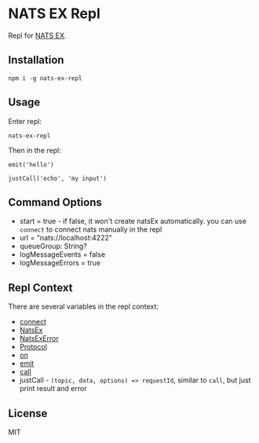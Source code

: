 # NATS EX Repl

Repl for [NATS EX](https://github.com/zhaoyao91/nats-ex).

## Installation

```
npm i -g nats-ex-repl
```

## Usage

Enter repl:

```
nats-ex-repl
```

Then in the repl:

```
emit('hello')

justCall('echo', 'my input') 
```

## Command Options

- start = true - if false, it won't create natsEx automatically. you can use `connect` to connect nats manually in the repl
- url = "nats://localhost:4222"
- queueGroup: String?
- logMessageEvents = false
- logMessageErrors = true

## Repl Context

There are several variables in the repl context:

- [connect](../nats-ex/docs/api.md#connect)
- [NatsEx](../nats-ex/docs/api.md#natsex)
- [NatsExError](../nats-ex/docs/api.md#natsexerror)
- [Protocol](../nats-ex/docs/api.md#protocol)
- [on](../nats-ex/docs/api.md#$.on)
- [emit](../nats-ex/docs/api.md#$.emit)
- [call](../nats-ex/docs/api.md#$.call)
- justCall - `(topic, data, options) => requestId`, similar to `call`, but just print result and error

## License

MIT